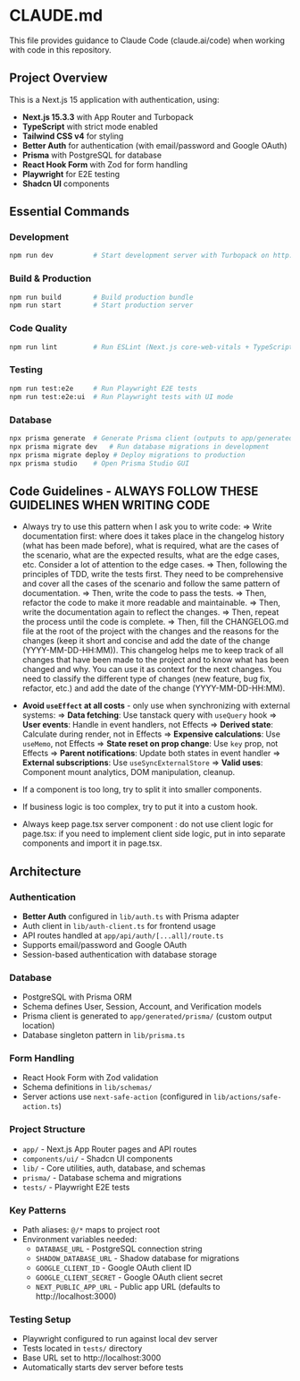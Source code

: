 # CLAUDE.md

This file provides guidance to Claude Code (claude.ai/code) when working with code in this repository.

## Project Overview

This is a Next.js 15 application with authentication, using:
- **Next.js 15.3.3** with App Router and Turbopack
- **TypeScript** with strict mode enabled
- **Tailwind CSS v4** for styling
- **Better Auth** for authentication (with email/password and Google OAuth)
- **Prisma** with PostgreSQL for database
- **React Hook Form** with Zod for form handling
- **Playwright** for E2E testing
- **Shadcn UI** components

## Essential Commands

### Development
```bash
npm run dev          # Start development server with Turbopack on http://localhost:3000
```

### Build & Production
```bash
npm run build        # Build production bundle
npm run start        # Start production server
```

### Code Quality
```bash
npm run lint         # Run ESLint (Next.js core-web-vitals + TypeScript rules)
```

### Testing
```bash
npm run test:e2e     # Run Playwright E2E tests
npm run test:e2e:ui  # Run Playwright tests with UI mode
```

### Database
```bash
npx prisma generate  # Generate Prisma client (outputs to app/generated/prisma)
npx prisma migrate dev   # Run database migrations in development
npx prisma migrate deploy # Deploy migrations to production
npx prisma studio    # Open Prisma Studio GUI
```

## Code Guidelines - ALWAYS FOLLOW THESE GUIDELINES WHEN WRITING CODE

- Always try to use this pattern when I ask you to write code:
   => Write documentation first: where does it takes place in the changelog history (what has been made before), what is required, what are the cases of the scenario, what are the expected results, what are the edge cases, etc. Consider a lot of attention to the edge cases.
   => Then, following the principles of TDD, write the tests first. They need to be comprehensive and cover all the cases of the scenario and follow the same pattern of documentation.
   => Then, write the code to pass the tests.
   => Then, refactor the code to make it more readable and maintainable.
   => Then, write the documentation again to reflect the changes.
   => Then, repeat the process until the code is complete.
   => Then, fill the CHANGELOG.md file at the root of the project with the changes and the reasons for the changes (keep it short and concise and add the date of the change (YYYY-MM-DD-HH:MM)). This changelog helps me to keep track of all changes that have been made to the project and to know what has been changed and why. You can use it as context for the next changes. You need to classify the different type of changes (new feature, bug fix, refactor, etc.) and add the date of the change (YYYY-MM-DD-HH:MM).

-  **Avoid `useEffect` at all costs** - only use when synchronizing with external systems:
   => **Data fetching**: Use tanstack query with `useQuery` hook
   => **User events**: Handle in event handlers, not Effects
   => **Derived state**: Calculate during render, not in Effects
   => **Expensive calculations**: Use `useMemo`, not Effects
   => **State reset on prop change**: Use `key` prop, not Effects
   => **Parent notifications**: Update both states in event handler
   => **External subscriptions**: Use `useSyncExternalStore`
   => **Valid uses**: Component mount analytics, DOM manipulation, cleanup.

- If a component is too long, try to split it into smaller components.
- If business logic is too complex, try to put it into a custom hook.
- Always keep page.tsx server component : do not use client logic for page.tsx: if you need to implement client side logic, put in into separate components and import it in page.tsx.


## Architecture

### Authentication
- **Better Auth** configured in `lib/auth.ts` with Prisma adapter
- Auth client in `lib/auth-client.ts` for frontend usage
- API routes handled at `app/api/auth/[...all]/route.ts`
- Supports email/password and Google OAuth
- Session-based authentication with database storage

### Database
- PostgreSQL with Prisma ORM
- Schema defines User, Session, Account, and Verification models
- Prisma client is generated to `app/generated/prisma/` (custom output location)
- Database singleton pattern in `lib/prisma.ts`

### Form Handling
- React Hook Form with Zod validation
- Schema definitions in `lib/schemas/`
- Server actions use `next-safe-action` (configured in `lib/actions/safe-action.ts`)

### Project Structure
- `app/` - Next.js App Router pages and API routes
- `components/ui/` - Shadcn UI components
- `lib/` - Core utilities, auth, database, and schemas
- `prisma/` - Database schema and migrations
- `tests/` - Playwright E2E tests

### Key Patterns
- Path aliases: `@/*` maps to project root
- Environment variables needed:
  - `DATABASE_URL` - PostgreSQL connection string
  - `SHADOW_DATABASE_URL` - Shadow database for migrations
  - `GOOGLE_CLIENT_ID` - Google OAuth client ID
  - `GOOGLE_CLIENT_SECRET` - Google OAuth client secret
  - `NEXT_PUBLIC_APP_URL` - Public app URL (defaults to http://localhost:3000)

### Testing Setup
- Playwright configured to run against local dev server
- Tests located in `tests/` directory
- Base URL set to http://localhost:3000
- Automatically starts dev server before tests